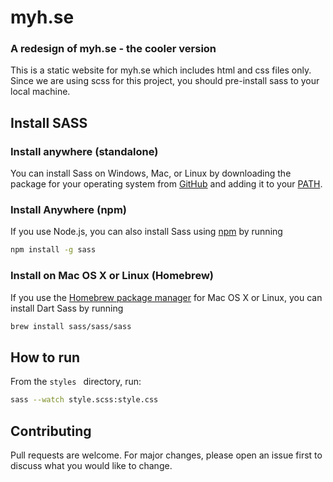 # myh.se
### A redesign of myh.se - the cooler version
This is a static website for myh.se which includes html and css files only.
Since we are using scss for this project, you should pre-install sass to your local machine.

## Install SASS

### Install anywhere (standalone)

You can install Sass on Windows, Mac, or Linux by downloading the package for your operating system from [GitHub](https://github.com/sass/dart-sass/releases/tag/1.26.11) and adding it to your [PATH](https://katiek2.github.io/path-doc/). 
### Install Anywhere (npm)
If you use Node.js, you can also install Sass using [npm](https://www.npmjs.com/) by running
```bash
npm install -g sass
```
### Install on Mac OS X or Linux (Homebrew)
If you use the [Homebrew package manager](https://brew.sh/) for Mac OS X or Linux, you can install Dart Sass by running
```bash
brew install sass/sass/sass
```

## How to run
From the ```styles ``` directory, run:
```bash
sass --watch style.scss:style.css
```

## Contributing
Pull requests are welcome. For major changes, please open an issue first to discuss what you would like to change.
